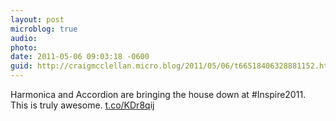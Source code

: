 ```yaml
---
layout: post
microblog: true
audio: 
photo: 
date: 2011-05-06 09:03:18 -0600
guid: http://craigmcclellan.micro.blog/2011/05/06/t66518406328881152.html
---
```

Harmonica and Accordion are bringing the house down at #Inspire2011. This is truly awesome.  [t.co/KDr8qij](http://t.co/KDr8qij)
